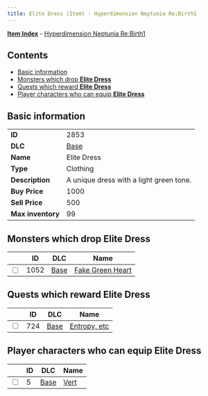 ```yaml
---
title: Elite Dress (Item) - Hyperdimension Neptunia Re;Birth1
---
```


[**Item Index**](/neptunia/rb1/item/index.html) - [Hyperdimension Neptunia Re;Birth1](/neptunia/rb1)

## Contents

- [Basic information](#basic-information)
- [Monsters which drop **Elite Dress**](#monsters-which-drop-elite-dress)
- [Quests which reward **Elite Dress**](#quests-which-reward-elite-dress)
- [Player characters who can equip **Elite Dress**](#player-characters-who-can-equip-elite-dress)

## Basic information

|   |   |
| -- | -- |
| **ID** | 2853 |
| **DLC** | [Base](/neptunia/rb1/dlc/1-base.html) |
| **Name** | Elite Dress |
| **Type** | Clothing |
| **Description** | A unique dress with a light green tone. |
| **Buy Price** | 1000 |
| **Sell Price** | 500 |
| **Max inventory** | 99 |


## Monsters which drop **Elite Dress**

|    | ID | DLC | Name |
| -- | -- | --- | ---- |
| <input type="checkbox" id="rb1-monster-1-1052" class="trackbox" /> | 1052 | [Base](/neptunia/rb1/dlc/1-base.html) | [Fake Green Heart](/neptunia/rb1/monster/1-1052-fake-green-heart.html) |


## Quests which reward **Elite Dress**

|    | ID | DLC | Name |
| -- | -- | --- | ---- |
| <input type="checkbox" id="rb1-quest-1-724" class="trackbox" /> | 724 | [Base](/neptunia/rb1/dlc/1-base.html) | [Entropy, etc](/neptunia/rb1/quest/1-724-entropy-etc.html) |


## Player characters who can equip **Elite Dress**

|    | ID | DLC | Name |
| -- | -- | --- | ---- |
| <input type="checkbox" id="rb1-player-1-5" class="trackbox" /> | 5 | [Base](/neptunia/rb1/dlc/1-base.html) | [Vert](/neptunia/rb1/player/1-5-vert.html) |
